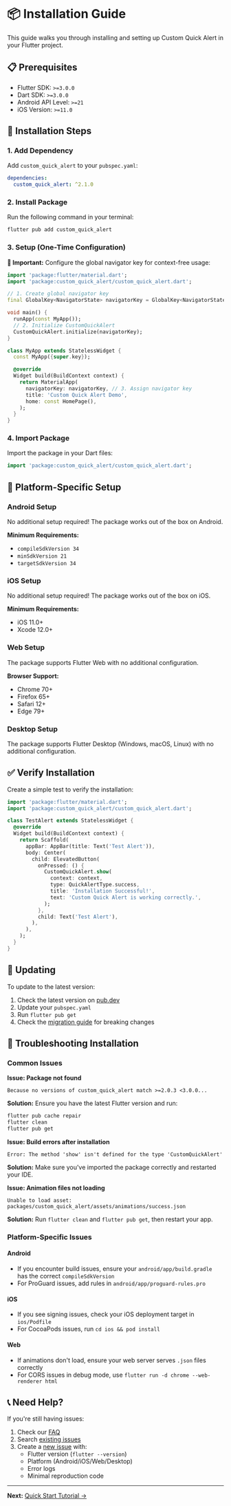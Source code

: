 # 📦 Installation Guide

This guide walks you through installing and setting up Custom Quick Alert in your Flutter project.

## 📋 Prerequisites

- Flutter SDK: `>=3.0.0`
- Dart SDK: `>=3.0.0`
- Android API Level: `>=21`
- iOS Version: `>=11.0`

## 🚀 Installation Steps

### 1. Add Dependency

Add `custom_quick_alert` to your `pubspec.yaml`:

```yaml
dependencies:
  custom_quick_alert: ^2.1.0
```

### 2. Install Package

Run the following command in your terminal:

```bash
flutter pub add custom_quick_alert
```

### 3. Setup (One-Time Configuration)

**📌 Important:** Configure the global navigator key for context-free usage:

```dart
import 'package:flutter/material.dart';
import 'package:custom_quick_alert/custom_quick_alert.dart';

// 1. Create global navigator key
final GlobalKey<NavigatorState> navigatorKey = GlobalKey<NavigatorState>();

void main() {
  runApp(const MyApp());
  // 2. Initialize CustomQuickAlert
  CustomQuickAlert.initialize(navigatorKey);
}

class MyApp extends StatelessWidget {
  const MyApp({super.key});

  @override
  Widget build(BuildContext context) {
    return MaterialApp(
      navigatorKey: navigatorKey, // 3. Assign navigator key
      title: 'Custom Quick Alert Demo',
      home: const HomePage(),
    );
  }
}
```

### 4. Import Package

Import the package in your Dart files:

```dart
import 'package:custom_quick_alert/custom_quick_alert.dart';
```

## 🔧 Platform-Specific Setup

### Android Setup

No additional setup required! The package works out of the box on Android.

**Minimum Requirements:**
- `compileSdkVersion 34`
- `minSdkVersion 21`
- `targetSdkVersion 34`

### iOS Setup

No additional setup required! The package works out of the box on iOS.

**Minimum Requirements:**
- iOS 11.0+
- Xcode 12.0+

### Web Setup

The package supports Flutter Web with no additional configuration.

**Browser Support:**
- Chrome 70+
- Firefox 65+
- Safari 12+
- Edge 79+

### Desktop Setup

The package supports Flutter Desktop (Windows, macOS, Linux) with no additional configuration.

## ✅ Verify Installation

Create a simple test to verify the installation:

```dart
import 'package:flutter/material.dart';
import 'package:custom_quick_alert/custom_quick_alert.dart';

class TestAlert extends StatelessWidget {
  @override
  Widget build(BuildContext context) {
    return Scaffold(
      appBar: AppBar(title: Text('Test Alert')),
      body: Center(
        child: ElevatedButton(
          onPressed: () {
            CustomQuickAlert.show(
              context: context,
              type: QuickAlertType.success,
              title: 'Installation Successful!',
              text: 'Custom Quick Alert is working correctly.',
            );
          },
          child: Text('Test Alert'),
        ),
      ),
    );
  }
}
```

## 🔄 Updating

To update to the latest version:

1. Check the latest version on [pub.dev](https://pub.dev/packages/custom_quick_alert)
2. Update your `pubspec.yaml`
3. Run `flutter pub get`
4. Check the [migration guide](migration-guide.md) for breaking changes

## 🐛 Troubleshooting Installation

### Common Issues

**Issue: Package not found**
```
Because no versions of custom_quick_alert match >=2.0.3 <3.0.0...
```

**Solution:** Ensure you have the latest Flutter version and run:
```bash
flutter pub cache repair
flutter clean
flutter pub get
```

**Issue: Build errors after installation**
```
Error: The method 'show' isn't defined for the type 'CustomQuickAlert'
```

**Solution:** Make sure you've imported the package correctly and restarted your IDE.

**Issue: Animation files not loading**
```
Unable to load asset: packages/custom_quick_alert/assets/animations/success.json
```

**Solution:** Run `flutter clean` and `flutter pub get`, then restart your app.

### Platform-Specific Issues

#### Android
- If you encounter build issues, ensure your `android/app/build.gradle` has the correct `compileSdkVersion`
- For ProGuard issues, add rules in `android/app/proguard-rules.pro`

#### iOS
- If you see signing issues, check your iOS deployment target in `ios/Podfile`
- For CocoaPods issues, run `cd ios && pod install`

#### Web
- If animations don't load, ensure your web server serves `.json` files correctly
- For CORS issues in debug mode, use `flutter run -d chrome --web-renderer html`

## 📞 Need Help?

If you're still having issues:

1. Check our [FAQ](troubleshooting/faq.md)
2. Search [existing issues](https://github.com/ariyanshiputech/custom_quick_alert/issues)
3. Create a [new issue](https://github.com/ariyanshiputech/custom_quick_alert/issues/new) with:
   - Flutter version (`flutter --version`)
   - Platform (Android/iOS/Web/Desktop)
   - Error logs
   - Minimal reproduction code

---

**Next:** [Quick Start Tutorial →](quick-start.md)
